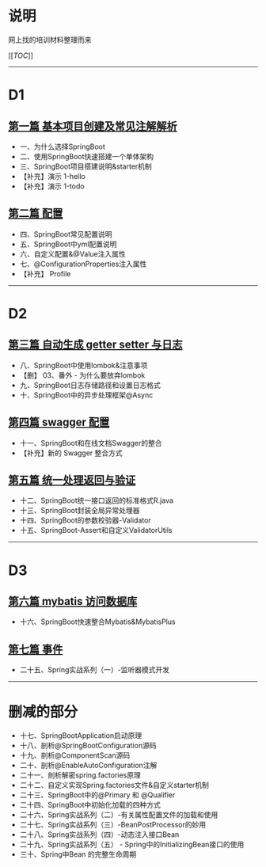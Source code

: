 # 说明
网上找的培训材料整理而来  

[[_TOC_]]


---
# D1

## [第一篇 基本项目创建及常见注解解析](1-start.md)
* 一、为什么选择SpringBoot
* 二、使用SpringBoot快速搭建一个单体架构
* 三、SpringBoot项目搭建说明&starter机制
* 【补充】演示 1-hello
* 【补充】演示 1-todo

## [第二篇 配置](2-config.md)
* 四、SpringBoot常见配置说明
* 五、SpringBoot中yml配置说明
* 六、自定义配置&@Value注入属性
* 七、@ConfigurationProperties注入属性
* 【补充】 Profile


----
# D2

## [第三篇 自动生成 getter setter 与日志](3-lombok-log.md)
* 八、SpringBoot中使用lombok&注意事项
* 【删】 03、番外 - 为什么要放弃lombok
* 九、SpringBoot日志存储路径和设置日志格式
* 十、SpringBoot中的异步处理框架@Async

## [第四篇 swagger 配置](4-swagger.md)
* 十一、SpringBoot和在线文档Swagger的整合
* 【补充】新的 Swagger 整合方式

## [第五篇 统一处理返回与验证](5-advise-validate.md)
* 十二、SpringBoot统一接口返回的标准格式R.java
* 十三、SpringBoot封装全局异常处理器
* 十四、SpringBoot的参数校验器-Validator
* 十五、SpringBoot-Assert和自定义ValidatorUtils

----
# D3

## [第六篇 mybatis 访问数据库](6-mybatis.md)
* 十六、SpringBoot快速整合Mybatis&MybatisPlus

## [第七篇 事件](7-event.md)
* 二十五、Spring实战系列（一）-监听器模式开发



-----
# 删减的部分
* 十七、SpringBootApplication启动原理
* 十八、剖析@SpringBootConfiguration源码
* 十九、剖析@ComponentScan源码
* 二十、剖析@EnableAutoConfiguration注解
* 二十一、剖析解密spring.factories原理
* 二十二、自定义实现Spring.factories文件&自定义starter机制
* 二十三、SpringBoot中的@Primary 和 @Qualifier
* 二十四、SpringBoot中初始化加载的四种方式
* 二十六、Spring实战系列（二）-有关属性配置文件的加载和使用
* 二十七、Spring实战系列（三）-BeanPostProcessor的妙用
* 二十八、Spring实战系列（四）-动态注入接口Bean
* 二十九、Spring实战系列（五） - Spring中的InitializingBean接口的使用
* 三十、Spring中Bean 的完整生命周期